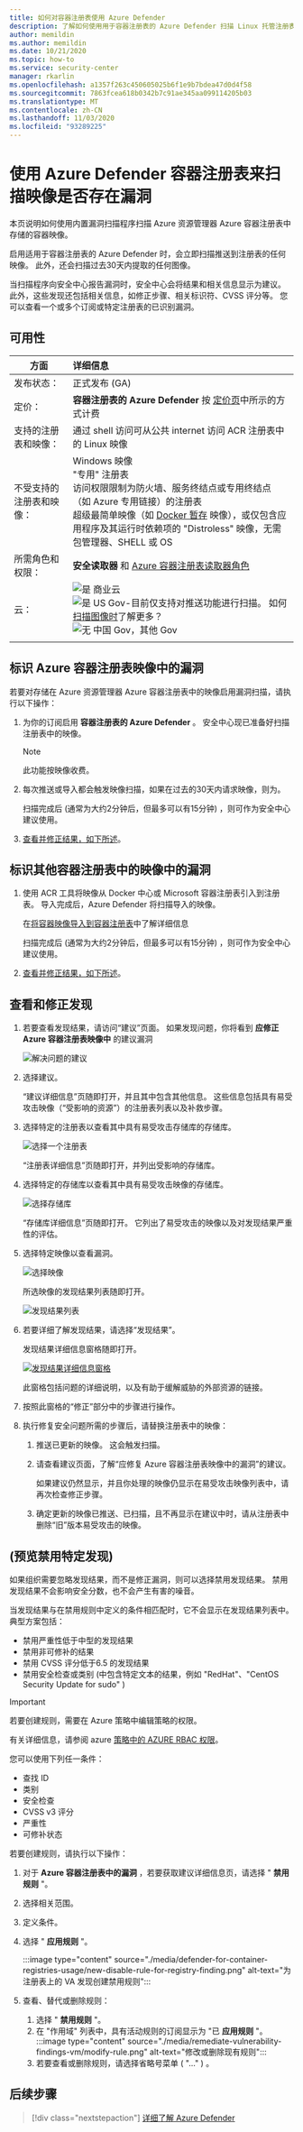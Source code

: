 ```yaml
---
title: 如何对容器注册表使用 Azure Defender
description: 了解如何使用用于容器注册表的 Azure Defender 扫描 Linux 托管注册表中的 Linux 映像
author: memildin
ms.author: memildin
ms.date: 10/21/2020
ms.topic: how-to
ms.service: security-center
manager: rkarlin
ms.openlocfilehash: a1357f263c450605025b6f1e9b7bdea47d0d4f58
ms.sourcegitcommit: 7863fcea618b0342b7c91ae345aa099114205b03
ms.translationtype: MT
ms.contentlocale: zh-CN
ms.lasthandoff: 11/03/2020
ms.locfileid: "93289225"
---
```

# <a name="use-azure-defender-for-container-registries-to-scan-your-images-for-vulnerabilities"></a>使用 Azure Defender 容器注册表来扫描映像是否存在漏洞

本页说明如何使用内置漏洞扫描程序扫描 Azure 资源管理器 Azure 容器注册表中存储的容器映像。

启用适用于容器注册表的 Azure Defender 时，会立即扫描推送到注册表的任何映像。 此外，还会扫描过去30天内提取的任何图像。 

当扫描程序向安全中心报告漏洞时，安全中心会将结果和相关信息显示为建议。 此外，这些发现还包括相关信息，如修正步骤、相关标识符、CVSS 评分等。 您可以查看一个或多个订阅或特定注册表的已识别漏洞。

## <a name="availability"></a>可用性

|方面|详细信息|
|----|:----|
|发布状态：|正式发布 (GA)|
|定价：|**容器注册表的 Azure Defender** 按 [定价页](security-center-pricing.md)中所示的方式计费|
|支持的注册表和映像：|通过 shell 访问可从公共 internet 访问 ACR 注册表中的 Linux 映像|
|不受支持的注册表和映像：|Windows 映像<br>"专用" 注册表<br>访问权限限制为防火墙、服务终结点或专用终结点（如 Azure 专用链接）的注册表<br>超级最简单映像（如 [Docker 暂存](https://hub.docker.com/_/scratch/) 映像），或仅包含应用程序及其运行时依赖项的 "Distroless" 映像，无需包管理器、SHELL 或 OS|
|所需角色和权限：|**安全读取器** 和 [Azure 容器注册表读取器角色](../container-registry/container-registry-roles.md)|
|云：|![是 ](./media/icons/yes-icon.png) 商业云<br>![是 ](./media/icons/yes-icon.png) US Gov-目前仅支持对推送功能进行扫描。 如何[扫描图像时](defender-for-container-registries-introduction.md#when-are-images-scanned)了解更多？<br>![无 ](./media/icons/no-icon.png) 中国 Gov，其他 Gov|
|||


## <a name="identify-vulnerabilities-in-images-in-azure-container-registries"></a>标识 Azure 容器注册表映像中的漏洞 

若要对存储在 Azure 资源管理器 Azure 容器注册表中的映像启用漏洞扫描，请执行以下操作：

1. 为你的订阅启用 **容器注册表的 Azure Defender** 。 安全中心现已准备好扫描注册表中的映像。

    >[!NOTE]
    > 此功能按映像收费。

1. 每次推送或导入都会触发映像扫描，如果在过去的30天内请求映像，则为。 

    扫描完成后 (通常为大约2分钟后，但最多可以有15分钟) ，则可作为安全中心建议使用。

1. [查看并修正结果，如下所述](#view-and-remediate-findings)。

## <a name="identify-vulnerabilities-in-images-in-other-container-registries"></a>标识其他容器注册表中的映像中的漏洞 

1. 使用 ACR 工具将映像从 Docker 中心或 Microsoft 容器注册表引入到注册表。  导入完成后，Azure Defender 将扫描导入的映像。 

    在[将容器映像导入到容器注册表](../container-registry/container-registry-import-images.md)中了解详细信息

    扫描完成后 (通常为大约2分钟后，但最多可以有15分钟) ，则可作为安全中心建议使用。

1. [查看并修正结果，如下所述](#view-and-remediate-findings)。


## <a name="view-and-remediate-findings"></a>查看和修正发现

1. 若要查看发现结果，请访问“建议”页面。 如果发现问题，你将看到 **应修正 Azure 容器注册表映像中** 的建议漏洞

    ![解决问题的建议 ](media/monitor-container-security/acr-finding.png)

1. 选择建议。 

    “建议详细信息”页随即打开，并且其中包含其他信息。 这些信息包括具有易受攻击映像（“受影响的资源”）的注册表列表以及补救步骤。 

1. 选择特定的注册表以查看其中具有易受攻击存储库的存储库。

    ![选择一个注册表](media/monitor-container-security/acr-finding-select-registry.png)

    “注册表详细信息”页随即打开，并列出受影响的存储库。

1. 选择特定的存储库以查看其中具有易受攻击映像的存储库。

    ![选择存储库](media/monitor-container-security/acr-finding-select-repository.png)

    “存储库详细信息”页随即打开。 它列出了易受攻击的映像以及对发现结果严重性的评估。

1. 选择特定映像以查看漏洞。

    ![选择映像](media/monitor-container-security/acr-finding-select-image.png)

    所选映像的发现结果列表随即打开。

    ![发现结果列表](media/monitor-container-security/acr-findings.png)

1. 若要详细了解发现结果，请选择“发现结果”。 

    发现结果详细信息窗格随即打开。

    [![发现结果详细信息窗格](media/monitor-container-security/acr-finding-details-pane.png)](media/monitor-container-security/acr-finding-details-pane.png#lightbox)

    此窗格包括问题的详细说明，以及有助于缓解威胁的外部资源的链接。

1. 按照此窗格的“修正”部分中的步骤进行操作。

1. 执行修复安全问题所需的步骤后，请替换注册表中的映像：

    1. 推送已更新的映像。 这会触发扫描。 
    
    1. 请查看建议页面，了解“应修复 Azure 容器注册表映像中的漏洞”的建议。 
    
        如果建议仍然显示，并且你处理的映像仍显示在易受攻击映像列表中，请再次检查修正步骤。

    1. 确定更新的映像已推送、已扫描，且不再显示在建议中时，请从注册表中删除“旧”版本易受攻击的映像。


## <a name="disable-specific-findings-preview"></a> (预览禁用特定发现) 

如果组织需要忽略发现结果，而不是修正漏洞，则可以选择禁用发现结果。 禁用发现结果不会影响安全分数，也不会产生有害的噪音。

当发现结果与在禁用规则中定义的条件相匹配时，它不会显示在发现结果列表中。 典型方案包括：

- 禁用严重性低于中型的发现结果
- 禁用非可修补的结果
- 禁用 CVSS 评分低于6.5 的发现结果
- 禁用安全检查或类别 (中包含特定文本的结果，例如 "RedHat"、"CentOS Security Update for sudo" ) 

> [!IMPORTANT]
> 若要创建规则，需要在 Azure 策略中编辑策略的权限。
>
> 有关详细信息，请参阅 azure [策略中的 AZURE RBAC 权限](../governance/policy/overview.md#azure-rbac-permissions-in-azure-policy)。

您可以使用下列任一条件： 

- 查找 ID 
- 类别
- 安全检查 
- CVSS v3 评分
- 严重性 
- 可修补状态 

若要创建规则，请执行以下操作：

1. 对于 **Azure 容器注册表中的漏洞** ，若要获取建议详细信息页，请选择 " **禁用规则** "。
1. 选择相关范围。
1. 定义条件。
1. 选择 " **应用规则** "。

    :::image type="content" source="./media/defender-for-container-registries-usage/new-disable-rule-for-registry-finding.png" alt-text="为注册表上的 VA 发现创建禁用规则":::

1. 查看、替代或删除规则： 
    1. 选择 " **禁用规则** "。
    1. 在 "作用域" 列表中，具有活动规则的订阅显示为 "已 **应用规则** "。
        :::image type="content" source="./media/remediate-vulnerability-findings-vm/modify-rule.png" alt-text="修改或删除现有规则":::
    1. 若要查看或删除规则，请选择省略号菜单 ( "..." ) 。


## <a name="next-steps"></a>后续步骤

> [!div class="nextstepaction"]
> [详细了解 Azure Defender](azure-defender.md)
